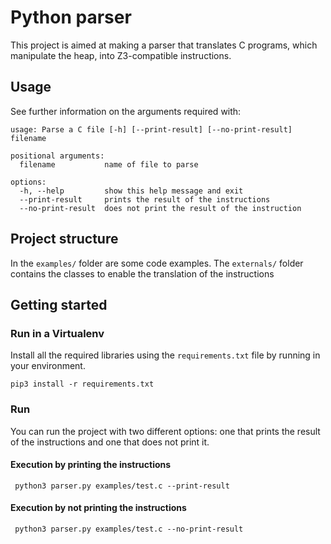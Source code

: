 # Python parser

This project is aimed at making a parser that translates C programs, which manipulate
the heap, into Z3-compatible instructions.

## Usage

See further information on the arguments required with:

```
usage: Parse a C file [-h] [--print-result] [--no-print-result] filename

positional arguments:
  filename           name of file to parse

options:
  -h, --help         show this help message and exit
  --print-result     prints the result of the instructions
  --no-print-result  does not print the result of the instruction

```

## Project structure

In the `examples/` folder are some code examples. The `externals/` folder contains the classes to enable the translation of the instructions

## Getting started

### Run in a Virtualenv

Install all the required libraries using the `requirements.txt` file by running in your environment.

```
pip3 install -r requirements.txt
```

### Run

You can run the project with two different options: one that prints the result of the instructions and one that does not print it.

#### Execution by printing the instructions

```
 python3 parser.py examples/test.c --print-result
```

#### Execution by not printing the instructions

```
 python3 parser.py examples/test.c --no-print-result
```
